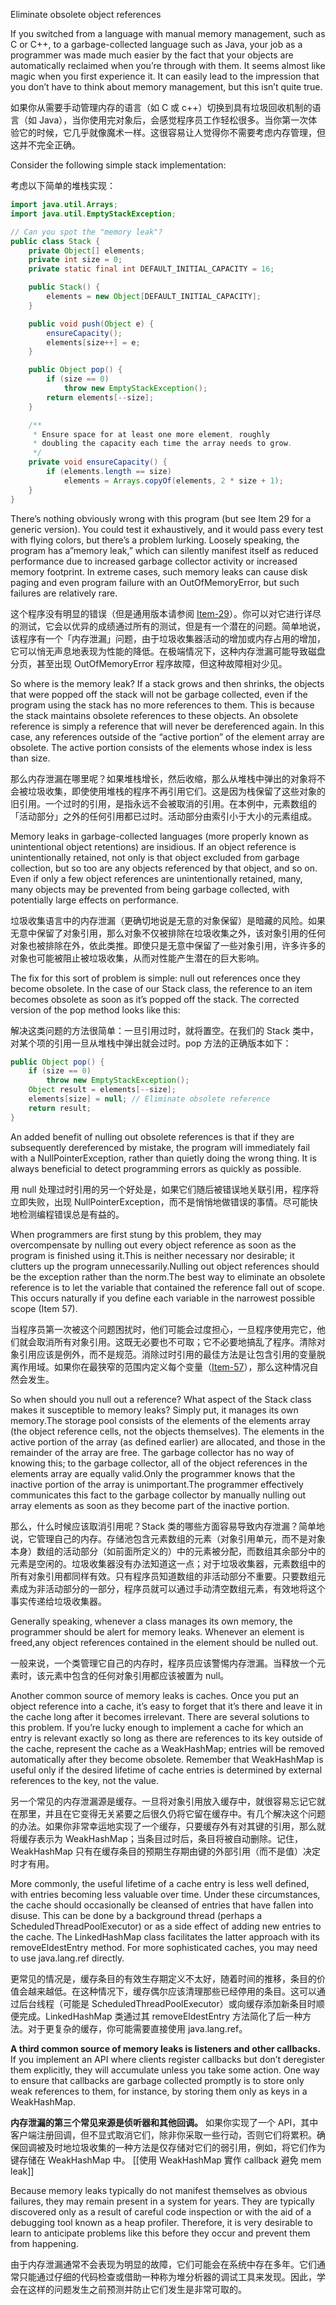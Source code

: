 Eliminate obsolete object references

If you switched from a language with manual memory management, such as C or C++, to a garbage-collected language such as Java, your job as a programmer was made much easier by the fact that your objects are automatically reclaimed when you’re through with them. It seems almost like magic when you first experience it. It can easily lead to the impression that you don’t have to think about memory management, but this isn’t quite true.

如果你从需要手动管理内存的语言（如 C 或 c++）切换到具有垃圾回收机制的语言（如 Java），当你使用完对象后，会感觉程序员工作轻松很多。当你第一次体验它的时候，它几乎就像魔术一样。这很容易让人觉得你不需要考虑内存管理，但这并不完全正确。

Consider the following simple stack implementation:

考虑以下简单的堆栈实现：

```java
import java.util.Arrays;
import java.util.EmptyStackException;

// Can you spot the "memory leak"?
public class Stack {
    private Object[] elements;
    private int size = 0;
    private static final int DEFAULT_INITIAL_CAPACITY = 16;

    public Stack() {
        elements = new Object[DEFAULT_INITIAL_CAPACITY];
    }

    public void push(Object e) {
        ensureCapacity();
        elements[size++] = e;
    }

    public Object pop() {
        if (size == 0)
            throw new EmptyStackException();
        return elements[--size];
    }

    /**
     * Ensure space for at least one more element, roughly
     * doubling the capacity each time the array needs to grow.
     */
    private void ensureCapacity() {
        if (elements.length == size)
            elements = Arrays.copyOf(elements, 2 * size + 1);
    }
}
```

There’s nothing obviously wrong with this program (but see Item 29 for a generic version). You could test it exhaustively, and it would pass every test with flying colors, but there’s a problem lurking. Loosely speaking, the program has a”memory leak,” which can silently manifest itself as reduced performance due to increased garbage collector activity or increased memory footprint. In extreme cases, such memory leaks can cause disk paging and even program failure with an OutOfMemoryError, but such failures are relatively rare.

这个程序没有明显的错误（但是通用版本请参阅 [Item-29](/Chapter-5/Chapter-5-Item-29-Favor-generic-types.md)）。你可以对它进行详尽的测试，它会以优异的成绩通过所有的测试，但是有一个潜在的问题。简单地说，该程序有一个「内存泄漏」问题，由于垃圾收集器活动的增加或内存占用的增加，它可以悄无声息地表现为性能的降低。在极端情况下，这种内存泄漏可能导致磁盘分页，甚至出现 OutOfMemoryError 程序故障，但这种故障相对少见。

So where is the memory leak? If a stack grows and then shrinks, the objects that were popped off the stack will not be garbage collected, even if the program using the stack has no more references to them. This is because the stack maintains obsolete references to these objects. An obsolete reference is simply a reference that will never be dereferenced again. In this case, any references outside of the “active portion” of the element array are obsolete. The active portion consists of the elements whose index is less than size.

那么内存泄漏在哪里呢？如果堆栈增长，然后收缩，那么从堆栈中弹出的对象将不会被垃圾收集，即使使用堆栈的程序不再引用它们。这是因为栈保留了这些对象的旧引用。一个过时的引用，是指永远不会被取消的引用。在本例中，元素数组的「活动部分」之外的任何引用都已过时。活动部分由索引小于大小的元素组成。

Memory leaks in garbage-collected languages (more properly known as unintentional object retentions) are insidious. If an object reference is unintentionally retained, not only is that object excluded from garbage collection, but so too are any objects referenced by that object, and so on. Even if only a few object references are unintentionally retained, many, many objects may be prevented from being garbage collected, with potentially large effects on performance.

垃圾收集语言中的内存泄漏（更确切地说是无意的对象保留）是暗藏的风险。如果无意中保留了对象引用，那么对象不仅被排除在垃圾收集之外，该对象引用的任何对象也被排除在外，依此类推。即使只是无意中保留了一些对象引用，许多许多的对象也可能被阻止被垃圾收集，从而对性能产生潜在的巨大影响。

The fix for this sort of problem is simple: null out references once they become obsolete. In the case of our Stack class, the reference to an item becomes obsolete as soon as it’s popped off the stack. The corrected version of the pop method looks like this:

解决这类问题的方法很简单：一旦引用过时，就将置空。在我们的 Stack 类中，对某个项的引用一旦从堆栈中弹出就会过时。pop 方法的正确版本如下：

```java
public Object pop() {
    if (size == 0)
        throw new EmptyStackException();
    Object result = elements[--size];
    elements[size] = null; // Eliminate obsolete reference
    return result;
}
```

An added benefit of nulling out obsolete references is that if they are subsequently dereferenced by mistake, the program will immediately fail with a NullPointerException, rather than quietly doing the wrong thing. It is always beneficial to detect programming errors as quickly as possible.

用 null 处理过时引用的另一个好处是，如果它们随后被错误地关联引用，程序将立即失败，出现 NullPointerException，而不是悄悄地做错误的事情。尽可能快地检测编程错误总是有益的。

When programmers are first stung by this problem, they may overcompensate by nulling out every object reference as soon as the program is finished using it.This is neither necessary nor desirable; it clutters up the program unnecessarily.Nulling out object references should be the exception rather than the norm.The best way to eliminate an obsolete reference is to let the variable that contained the reference fall out of scope. This occurs naturally if you define each variable in the narrowest possible scope (Item 57).

当程序员第一次被这个问题困扰时，他们可能会过度担心，一旦程序使用完它，他们就会取消所有对象引用。这既无必要也不可取；它不必要地搞乱了程序。清除对象引用应该是例外，而不是规范。消除过时引用的最佳方法是让包含引用的变量脱离作用域。如果你在最狭窄的范围内定义每个变量（[Item-57](/Chapter-9/Chapter-9-Item-57-Minimize-the-scope-of-local-variables.md)），那么这种情况自然会发生。

So when should you null out a reference? What aspect of the Stack class makes it susceptible to memory leaks? Simply put, it manages its own memory.The storage pool consists of the elements of the elements array (the object reference cells, not the objects themselves). The elements in the active portion of the array (as defined earlier) are allocated, and those in the remainder of the array are free. The garbage collector has no way of knowing this; to the garbage collector, all of the object references in the elements array are equally valid.Only the programmer knows that the inactive portion of the array is unimportant.The programmer effectively communicates this fact to the garbage collector by manually nulling out array elements as soon as they become part of the inactive portion.

那么，什么时候应该取消引用呢？Stack 类的哪些方面容易导致内存泄漏？简单地说，它管理自己的内存。存储池包含元素数组的元素（对象引用单元，而不是对象本身）数组的活动部分（如前面所定义的）中的元素被分配，而数组其余部分中的元素是空闲的。垃圾收集器没有办法知道这一点；对于垃圾收集器，元素数组中的所有对象引用都同样有效。只有程序员知道数组的非活动部分不重要。只要数组元素成为非活动部分的一部分，程序员就可以通过手动清空数组元素，有效地将这个事实传递给垃圾收集器。

Generally speaking, whenever a class manages its own memory, the programmer should be alert for memory leaks. Whenever an element is freed,any object references contained in the element should be nulled out.

一般来说，一个类管理它自己的内存时，程序员应该警惕内存泄漏。当释放一个元素时，该元素中包含的任何对象引用都应该被置为 null。

Another common source of memory leaks is caches. Once you put an object reference into a cache, it’s easy to forget that it’s there and leave it in the cache long after it becomes irrelevant. There are several solutions to this problem. If you’re lucky enough to implement a cache for which an entry is relevant exactly so long as there are references to its key outside of the cache, represent the cache as a WeakHashMap; entries will be removed automatically after they become obsolete. Remember that WeakHashMap is useful only if the desired lifetime of cache entries is determined by external references to the key, not the value.

另一个常见的内存泄漏源是缓存。一旦将对象引用放入缓存中，就很容易忘记它就在那里，并且在它变得无关紧要之后很久仍将它留在缓存中。有几个解决这个问题的办法。如果你非常幸运地实现了一个缓存，只要缓存外有对其键的引用，那么就将缓存表示为 WeakHashMap；当条目过时后，条目将被自动删除。记住，WeakHashMap 只有在缓存条目的预期生存期由键的外部引用（而不是值）决定时才有用。

More commonly, the useful lifetime of a cache entry is less well defined, with entries becoming less valuable over time. Under these circumstances, the cache should occasionally be cleansed of entries that have fallen into disuse. This can be done by a background thread (perhaps a ScheduledThreadPoolExecutor) or as a side effect of adding new entries to the cache. The LinkedHashMap class facilitates the latter approach with its removeEldestEntry method. For more sophisticated caches, you may need to use java.lang.ref directly.

更常见的情况是，缓存条目的有效生存期定义不太好，随着时间的推移，条目的价值会越来越低。在这种情况下，缓存偶尔应该清理那些已经停用的条目。这可以通过后台线程（可能是 ScheduledThreadPoolExecutor）或向缓存添加新条目时顺便完成。LinkedHashMap 类通过其 removeEldestEntry 方法简化了后一种方法。对于更复杂的缓存，你可能需要直接使用 java.lang.ref。

**A third common source of memory leaks is listeners and other callbacks.** If you implement an API where clients register callbacks but don’t deregister them explicitly, they will accumulate unless you take some action. One way to ensure that callbacks are garbage collected promptly is to store only weak references to them, for instance, by storing them only as keys in a WeakHashMap.

**内存泄漏的第三个常见来源是侦听器和其他回调。** 如果你实现了一个 API，其中客户端注册回调，但不显式取消它们，除非你采取一些行动，否则它们将累积。确保回调被及时地垃圾收集的一种方法是仅存储对它们的弱引用，例如，将它们作为键存储在 WeakHashMap 中。
[[使用 WeakHashMap 實作 callback 避免 mem leak]]

Because memory leaks typically do not manifest themselves as obvious failures, they may remain present in a system for years. They are typically discovered only as a result of careful code inspection or with the aid of a debugging tool known as a heap profiler. Therefore, it is very desirable to learn to anticipate problems like this before they occur and prevent them from happening.

由于内存泄漏通常不会表现为明显的故障，它们可能会在系统中存在多年。它们通常只能通过仔细的代码检查或借助一种称为堆分析器的调试工具来发现。因此，学会在这样的问题发生之前预测并防止它们发生是非常可取的。